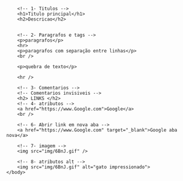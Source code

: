 <!DOCTYPE html>
<html>
    <head>
        <title>Nome para aba</title>
    </head>
    <body style="padding-bottom: 500px;">

        <!-- 1- Titulos -->
        <h1>Titulo principal</h1>
        <h2>Descricao</h2>


        <!-- 2- Paragrafos e tags -->
        <p>paragrafos</p>
        <hr>
        <p>paragrafos com separação entre linhas</p>
        <br />

        <p>quebra de texto</p>

        <hr />

        <!-- 3- Comentarios -->
        <!-- Comentarios invisiveis -->
        <h2> LINKS </h2>
        <!-- 4- atributos -->
        <a href="https://www.Google.com">Google</a>
        <br />
        
        <!-- 6- Abrir link em nova aba -->
        <a href="https://www.Google.com" target="_blank">Google aba nova</a>

        <!-- 7- imagem -->
        <img src="img/6BnJ.gif" />

        <!-- 8- atributos alt -->
        <img src="img/6BnJ.gif" alt="gato impressionado">
    </body>
</html>
